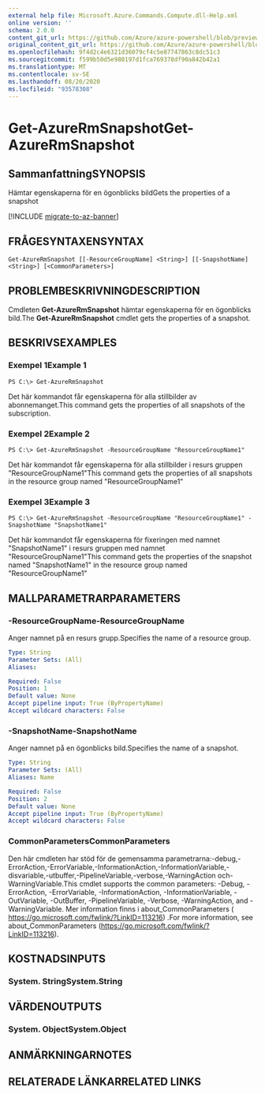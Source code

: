 ```yaml
---
external help file: Microsoft.Azure.Commands.Compute.dll-Help.xml
online version: ''
schema: 2.0.0
content_git_url: https://github.com/Azure/azure-powershell/blob/preview/src/ResourceManager/Compute/Stack/Commands.Compute/help/Get-AzureRmSnapshot.md
original_content_git_url: https://github.com/Azure/azure-powershell/blob/preview/src/ResourceManager/Compute/Stack/Commands.Compute/help/Get-AzureRmSnapshot.md
ms.openlocfilehash: 9f4d2c4e6321d36079cf4c5e87747863c8dc51c3
ms.sourcegitcommit: f599b50d5e980197d1fca769378df90a842b42a1
ms.translationtype: MT
ms.contentlocale: sv-SE
ms.lasthandoff: 08/20/2020
ms.locfileid: "93578308"
---
```

# <span data-ttu-id="ec120-101">Get-AzureRmSnapshot</span><span class="sxs-lookup"><span data-stu-id="ec120-101">Get-AzureRmSnapshot</span></span>

## <span data-ttu-id="ec120-102">Sammanfattning</span><span class="sxs-lookup"><span data-stu-id="ec120-102">SYNOPSIS</span></span>
<span data-ttu-id="ec120-103">Hämtar egenskaperna för en ögonblicks bild</span><span class="sxs-lookup"><span data-stu-id="ec120-103">Gets the properties of a snapshot</span></span>

[!INCLUDE [migrate-to-az-banner](../../includes/migrate-to-az-banner.md)]

## <span data-ttu-id="ec120-104">FRÅGESYNTAXEN</span><span class="sxs-lookup"><span data-stu-id="ec120-104">SYNTAX</span></span>

```
Get-AzureRmSnapshot [[-ResourceGroupName] <String>] [[-SnapshotName] <String>] [<CommonParameters>]
```

## <span data-ttu-id="ec120-105">PROBLEMBESKRIVNING</span><span class="sxs-lookup"><span data-stu-id="ec120-105">DESCRIPTION</span></span>
<span data-ttu-id="ec120-106">Cmdleten **Get-AzureRmSnapshot** hämtar egenskaperna för en ögonblicks bild.</span><span class="sxs-lookup"><span data-stu-id="ec120-106">The **Get-AzureRmSnapshot** cmdlet gets the properties of a snapshot.</span></span>

## <span data-ttu-id="ec120-107">BESKRIVS</span><span class="sxs-lookup"><span data-stu-id="ec120-107">EXAMPLES</span></span>

### <span data-ttu-id="ec120-108">Exempel 1</span><span class="sxs-lookup"><span data-stu-id="ec120-108">Example 1</span></span>
```
PS C:\> Get-AzureRmSnapshot
```

<span data-ttu-id="ec120-109">Det här kommandot får egenskaperna för alla stillbilder av abonnemanget.</span><span class="sxs-lookup"><span data-stu-id="ec120-109">This command gets the properties of all snapshots of the subscription.</span></span>

### <span data-ttu-id="ec120-110">Exempel 2</span><span class="sxs-lookup"><span data-stu-id="ec120-110">Example 2</span></span>
```
PS C:\> Get-AzureRmSnapshot -ResourceGroupName "ResourceGroupName1"
```

<span data-ttu-id="ec120-111">Det här kommandot får egenskaperna för alla stillbilder i resurs gruppen "ResourceGroupName1"</span><span class="sxs-lookup"><span data-stu-id="ec120-111">This command gets the properties of all snapshots in the resource group named "ResourceGroupName1"</span></span>

### <span data-ttu-id="ec120-112">Exempel 3</span><span class="sxs-lookup"><span data-stu-id="ec120-112">Example 3</span></span>
```
PS C:\> Get-AzureRmSnapshot -ResourceGroupName "ResourceGroupName1" -SnapshotName "SnapshotName1"
```

<span data-ttu-id="ec120-113">Det här kommandot får egenskaperna för fixeringen med namnet "SnapshotName1" i resurs gruppen med namnet "ResourceGroupName1"</span><span class="sxs-lookup"><span data-stu-id="ec120-113">This command gets the properties of the snapshot named "SnapshotName1" in the resource group named "ResourceGroupName1"</span></span>

## <span data-ttu-id="ec120-114">MALLPARAMETRAR</span><span class="sxs-lookup"><span data-stu-id="ec120-114">PARAMETERS</span></span>

### <span data-ttu-id="ec120-115">-ResourceGroupName</span><span class="sxs-lookup"><span data-stu-id="ec120-115">-ResourceGroupName</span></span>
<span data-ttu-id="ec120-116">Anger namnet på en resurs grupp.</span><span class="sxs-lookup"><span data-stu-id="ec120-116">Specifies the name of a resource group.</span></span>

```yaml
Type: String
Parameter Sets: (All)
Aliases: 

Required: False
Position: 1
Default value: None
Accept pipeline input: True (ByPropertyName)
Accept wildcard characters: False
```

### <span data-ttu-id="ec120-117">-SnapshotName</span><span class="sxs-lookup"><span data-stu-id="ec120-117">-SnapshotName</span></span>
<span data-ttu-id="ec120-118">Anger namnet på en ögonblicks bild.</span><span class="sxs-lookup"><span data-stu-id="ec120-118">Specifies the name of a snapshot.</span></span>

```yaml
Type: String
Parameter Sets: (All)
Aliases: Name

Required: False
Position: 2
Default value: None
Accept pipeline input: True (ByPropertyName)
Accept wildcard characters: False
```

### <span data-ttu-id="ec120-119">CommonParameters</span><span class="sxs-lookup"><span data-stu-id="ec120-119">CommonParameters</span></span>
<span data-ttu-id="ec120-120">Den här cmdleten har stöd för de gemensamma parametrarna:-debug,-ErrorAction,-ErrorVariable,-InformationAction,-InformationVariable,-disvariable,-utbuffer,-PipelineVariable,-verbose,-WarningAction och-WarningVariable.</span><span class="sxs-lookup"><span data-stu-id="ec120-120">This cmdlet supports the common parameters: -Debug, -ErrorAction, -ErrorVariable, -InformationAction, -InformationVariable, -OutVariable, -OutBuffer, -PipelineVariable, -Verbose, -WarningAction, and -WarningVariable.</span></span> <span data-ttu-id="ec120-121">Mer information finns i about_CommonParameters ( https://go.microsoft.com/fwlink/?LinkID=113216) .</span><span class="sxs-lookup"><span data-stu-id="ec120-121">For more information, see about_CommonParameters (https://go.microsoft.com/fwlink/?LinkID=113216).</span></span>

## <span data-ttu-id="ec120-122">KOSTNADS</span><span class="sxs-lookup"><span data-stu-id="ec120-122">INPUTS</span></span>

### <span data-ttu-id="ec120-123">System. String</span><span class="sxs-lookup"><span data-stu-id="ec120-123">System.String</span></span>

## <span data-ttu-id="ec120-124">VÄRDEN</span><span class="sxs-lookup"><span data-stu-id="ec120-124">OUTPUTS</span></span>

### <span data-ttu-id="ec120-125">System. Object</span><span class="sxs-lookup"><span data-stu-id="ec120-125">System.Object</span></span>

## <span data-ttu-id="ec120-126">ANMÄRKNINGAR</span><span class="sxs-lookup"><span data-stu-id="ec120-126">NOTES</span></span>

## <span data-ttu-id="ec120-127">RELATERADE LÄNKAR</span><span class="sxs-lookup"><span data-stu-id="ec120-127">RELATED LINKS</span></span>

